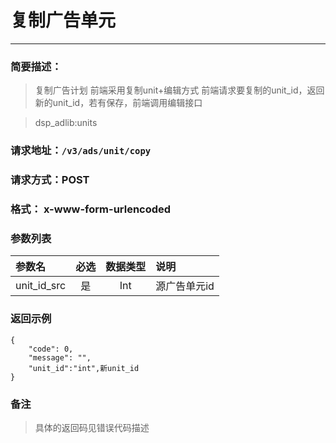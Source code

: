 
# 复制广告单元
---
### 简要描述：
> 复制广告计划
> 前端采用复制unit+编辑方式
> 前端请求要复制的unit_id，返回新的unit_id，若有保存，前端调用编辑接口

> dsp_adlib:units

### 请求地址：```/v3/ads/unit/copy```

### 请求方式：POST

### 格式： x-www-form-urlencoded

### 参数列表

|参数名 | 必选 | 数据类型 | 说明|
|:---   | :--: | :------: | :---|
unit_id_src|是|Int|源广告单元id

### 返回示例
```
{
    "code": 0,
    "message": "",
    "unit_id":"int",新unit_id
}
```
### 备注
>具体的返回码见错误代码描述

　
　
　